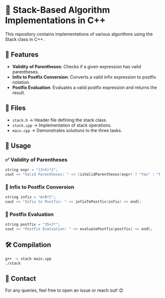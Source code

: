 # 📌 Stack-Based Algorithm Implementations in C++

This repository contains implementations of various algorithms using the Stack class in C++.

## 📜 Features
- **Validity of Parentheses**: Checks if a given expression has valid parentheses.
- **Infix to Postfix Conversion**: Converts a valid infix expression to postfix notation.
- **Postfix Evaluation**: Evaluates a valid postfix expression and returns the result.

## 📂 Files
- `stack.h` → Header file defining the stack class.
- `stack.cpp` → Implementation of stack operations.
- `main.cpp` → Demonstrates solutions to the three tasks.

## 🚀 Usage
### ✅ Validity of Parentheses
```cpp
string expr = "(3+5)*2";
cout << "Valid Parentheses: " << (isValidParentheses(expr) ? "Yes" : "No") << endl;
```

### 🔄 Infix to Postfix Conversion
```cpp
string infix = "A+B*C";
cout << "Infix to Postfix: " << infixToPostfix(infix) << endl;
```

### 🧮 Postfix Evaluation
```cpp
string postfix = "35+2*";
cout << "Postfix Evaluation: " << evaluatePostfix(postfix) << endl;
```

## 🛠 Compilation
```sh
g++ -o stack main.cpp
./stack
```

## 📧 Contact
For any queries, feel free to open an issue or reach out! 😊
